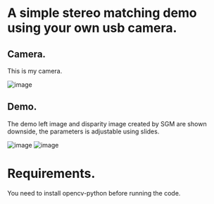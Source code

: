# A simple stereo matching demo using your own usb camera.

## Camera.

This is my camera.

![image](https://github.com/SongKaixiang/Stereo-Matching-With-Camera/blob/master/images/stereo_camera.jpg)

## Demo.

The demo left image and disparity image created by SGM are shown downside, the parameters is adjustable using slides.

![image](https://github.com/SongKaixiang/Stereo-Matching-With-Camera/blob/master/images/left_image.png)
![image](https://github.com/SongKaixiang/Stereo-Matching-With-Camera/blob/master/images/disparity.png)

# Requirements.

You need to install opencv-python before running the code.
